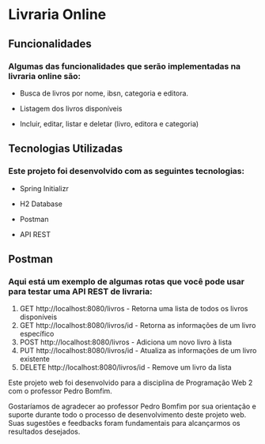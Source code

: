 # Livraria Online

## Funcionalidades

### Algumas das funcionalidades que serão implementadas na livraria online são:

- Busca de livros por nome, ibsn, categoria e editora.
* Listagem dos livros disponíveis
+ Incluir, editar, listar e deletar (livro, editora e categoria)

## Tecnologias Utilizadas

### Este projeto foi desenvolvido com as seguintes tecnologias:

- Spring Initializr
* H2 Database
+ Postman
- API REST

## Postman 

### Aqui está um exemplo de algumas rotas que você pode usar para testar uma API REST de livraria:

1. GET http://localhost:8080/livros - Retorna uma lista de todos os livros disponíveis
2. GET http://localhost:8080/livros/id - Retorna as informações de um livro específico
3. POST http://localhost:8080/livros - Adiciona um novo livro à lista
4. PUT http://localhost:8080/livros/id - Atualiza as informações de um livro existente
5. DELETE http://localhost:8080/livros/id - Remove um livro da lista

Este projeto web foi desenvolvido para a disciplina de Programação Web 2 com o professor Pedro Bomfim.

Gostaríamos de agradecer ao professor Pedro Bomfim por sua orientação e suporte durante todo o processo de desenvolvimento deste projeto web.
Suas sugestões e feedbacks foram fundamentais para alcançarmos os resultados desejados.






